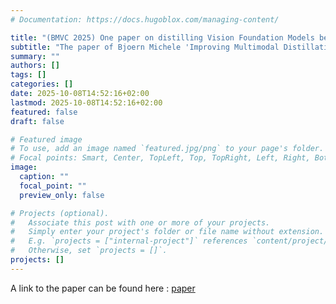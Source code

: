 ```yaml
---
# Documentation: https://docs.hugoblox.com/managing-content/

title: "(BMVC 2025) One paper on distilling Vision Foundation Models between modalities accepted at BMVC 2025"
subtitle: "The paper of Bjoern Michele 'Improving Multimodal Distillation for 3D Semantic Segmentation under Domain Shift' has just been accepted as a poster at BMVC 2025."
summary: ""
authors: []
tags: []
categories: []
date: 2025-10-08T14:52:16+02:00
lastmod: 2025-10-08T14:52:16+02:00
featured: false
draft: false

# Featured image
# To use, add an image named `featured.jpg/png` to your page's folder.
# Focal points: Smart, Center, TopLeft, Top, TopRight, Left, Right, BottomLeft, Bottom, BottomRight.
image:
  caption: ""
  focal_point: ""
  preview_only: false

# Projects (optional).
#   Associate this post with one or more of your projects.
#   Simply enter your project's folder or file name without extension.
#   E.g. `projects = ["internal-project"]` references `content/project/deep-learning/index.md`.
#   Otherwise, set `projects = []`.
projects: []
---
```


A link to the paper can be found here : [paper](https://drive.google.com/file/d/1XTTCO39Dt7jMgnhTBplFgo1aac1CSjZ3/view)